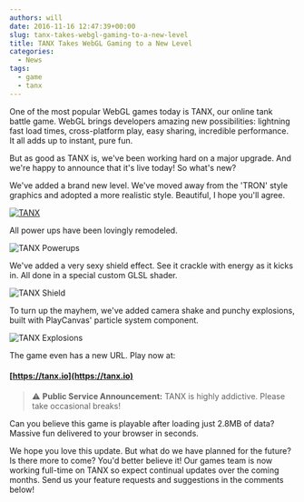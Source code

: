 ```yaml
---
authors: will
date: 2016-11-16 12:47:39+00:00
slug: tanx-takes-webgl-gaming-to-a-new-level
title: TANX Takes WebGL Gaming to a New Level
categories:
  - News
tags:
  - game
  - tanx
---
```


One of the most popular WebGL games today is TANX, our online tank battle game. WebGL brings developers amazing new possibilities: lightning fast load times, cross-platform play, easy sharing, incredible performance. It all adds up to instant, pure fun.

But as good as TANX is, we've been working hard on a major upgrade. And we're happy to announce that it's live today! So what's new?

We've added a brand new level. We've moved away from the 'TRON' style graphics and adopted a more realistic style. Beautiful, I hope you'll agree.

[![TANX](/img/tanx-new.jpg)](/img/tanx-new.jpg)

All power ups have been lovingly remodeled.

![TANX Powerups](/img/tanx-powerups.jpg)

We've added a very sexy shield effect. See it crackle with energy as it kicks in. All done in a special custom GLSL shader.

![TANX Shield](/img/tanx-shield.gif)

To turn up the mayhem, we've added camera shake and punchy explosions, built with PlayCanvas' particle system component.

![TANX Explosions](/img/tanx-boom.gif)

The game even has a new URL. Play now at:

#### [https://tanx.io](https://tanx.io)

> ⚠️ **Public Service Announcement:** TANX is highly addictive. Please take occasional breaks!

Can you believe this game is playable after loading just 2.8MB of data? Massive fun delivered to your browser in seconds.

We hope you love this update. But what do we have planned for the future? Is there more to come? You'd better believe it! Our games team is now working full-time on TANX so expect continual updates over the coming months. Send us your feature requests and suggestions in the comments below!
